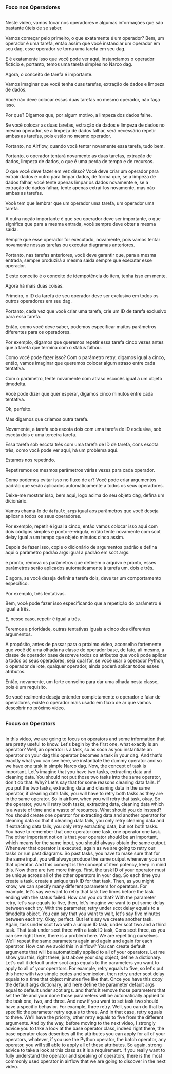 ### Foco nos Operadores
##


Neste vídeo, vamos focar nos operadores e algumas informações que são bastante úteis de se saber.

Vamos começar pelo primeiro, o que exatamente é um operador? Bem, um operador é uma tarefa, então assim que você instanciar um operador em seu dag, esse operador se torna uma tarefa em seu dag.

 E é exatamente isso que você pode ver aqui, instanciamos o operador fictício e, portanto, temos uma tarefa simples no Narco dag.

 Agora, o conceito de tarefa é importante.

 Vamos imaginar que você tenha duas tarefas, extração de dados e limpeza de dados.

 Você não deve colocar essas duas tarefas no mesmo operador, não faça isso.

 Por que? Digamos que, por algum motivo, a limpeza dos dados falhe.

 Se você colocar as duas tarefas, extração de dados e limpeza de dados no mesmo operador, se a limpeza de dados falhar, será necessário repetir ambas as tarefas, pois estão no mesmo operador.


Portanto, no Airflow, quando você tentar novamente essa tarefa, tudo bem.

Portanto, o operador tentará novamente as duas tarefas, extração de dados, limpeza de dados, o que é uma perda de tempo e de recursos.

 O que você deve fazer em vez disso? Você deve criar um operador para extrair dados e outro para limpar dados, de forma que, se a limpeza de dados falhar, você tente apenas limpar os dados novamente e, se a extração de dados falhar, tente apenas extraí-los novamente, mas não ambas as tarefas.

Você tem que lembrar que um operador uma tarefa, um operador uma tarefa.

 A outra noção importante é que seu operador deve ser importante, o que significa que para a mesma entrada, você sempre deve obter a mesma saída.

 Sempre que esse operador for executado, novamente, pois vamos tentar novamente nossas tarefas ou executar diagramas anteriores.

 Portanto, nas tarefas anteriores, você deve garantir que, para a mesma entrada, sempre produzirá a mesma saída sempre que executar esse operador.


E este conceito é o conceito de idempotência do item, tenha isso em mente.




 Agora há mais duas coisas.

 Primeiro, o ID da tarefa de seu operador deve ser exclusivo em todos os outros operadores em seu dag.

 Portanto, cada vez que você criar uma tarefa, crie um ID de tarefa exclusivo para essa tarefa.

 Então, como você deve saber, podemos especificar muitos parâmetros diferentes para os operadores.

 Por exemplo, digamos que queremos repetir essa tarefa cinco vezes antes que a tarefa que termina com o status falhou.

 Como você pode fazer isso? Com o parâmetro retry, digamos igual a cinco, então, vamos imaginar que queremos colocar algum atraso entre cada tentativa.

 Com o parâmetro, tente novamente com atraso escocês igual a um objeto timedelta.

 Você pode dizer que quer esperar, digamos cinco minutos entre cada tentativa.

 Ok, perfeito.

 Mas digamos que criamos outra tarefa.

 Novamente, a tarefa sob escota dois com uma tarefa de ID exclusiva, sob escota dois e uma terceira tarefa.


Essa tarefa sob escota três com uma tarefa de ID de tarefa, cons escota três, como você pode ver aqui, há um problema aqui.

 Estamos nos repetindo.

 Repetiremos os mesmos parâmetros várias vezes para cada operador.

 Como podemos evitar isso no fluxo de ar? Você pode criar argumentos padrão que serão aplicados automaticamente a todos os seus operadores.

 Deixe-me mostrar isso, bem aqui, logo acima do seu objeto dag, defina um dicionário.

 Vamos chamá-lo de ```default_args``` igual aos parâmetros que você deseja aplicar a todos os seus operadores.

 Por exemplo, repetir é igual a cinco, então vamos colocar isso aqui com dois códigos simples e ponto-e-vírgula, então tente novamente com scot delay igual a um tempo que objeto minutos cinco assim.

 Depois de fazer isso, copie o dicionário de argumentos padrão e defina aqui o parâmetro padrão args igual a padrão em scot args.


e pronto, remova os parâmetros que definem o arquivo e pronto, esses parâmetros serão aplicados automaticamente à tarefa um, dois e três.

 E agora, se você deseja definir a tarefa dois, deve ter um comportamento específico.

 Por exemplo, três tentativas.

 Bem, você pode fazer isso especificando que a repetição do parâmetro é igual a três.

 E, nesse caso, repetir é igual a três.

 Teremos a prioridade, outras tentativas iguais a cinco dos diferentes argumentos.

 A propósito, antes de passar para o próximo vídeo, aconselho fortemente que você dê uma olhada na classe de operador base, de fato, ali mesmo, a classe de operador base descreve todos os atributos que você pode aplicar a todos os seus operadores, seja qual for, se você usar o operador Python, o operador de lote, qualquer operador, ainda poderá aplicar todos esses atributos.

Então, novamente, um forte conselho para dar uma olhada nesta classe, pois é um requisito.

Se você realmente deseja entender completamente o operador e falar de operadores, existe o operador mais usado em fluxo de ar que vamos descobrir no próximo vídeo.


##
### Focus on Operators
##

In this video, we are going to focus on operators and some information that are pretty useful to know. Let's begin by the first one, what exactly is an operator? Well, an operator is a task, so as soon as you instantiate an operator on your dag this operator becomes a task in your dag. And that's exactly what you can see here, we instantiate the dummy operator and so we have one task in simple Narco dag. Now, the concept of task is important. Let's imagine that you have two tasks, extracting data and cleaning data. You should not put those two tasks into the same operator, don't do that. Why? Let's say that for some reasons cleaning data fails. If you put the two tasks, extracting data and cleaning data in the same operator, if cleaning data fails, you will have to retry both tasks as they are in the same operator.
So in airflow, when you will retry that task, okay. So the operator, you will retry both tasks, extracting data, cleaning data which is a waste of time and a waste of resources. What should you do instead? You should create one operator for extracting data and another operator for cleaning data so that if cleaning data fails, you only retry cleaning data and if extracting data fails, you only retry extracting data, but not both tasks. You have to remember that one operator one task, one operator one task. The other important notion is that your operator should be an important, which means for the same input, you should always obtain the same output. Whenever that operator is executed, again as we are going to retry our tasks or run past diagrams. So past tasks, you have to make sure that for the same input, you will always produce the same output whenever you run that operator.
And this concept is the concept of item potency, keep in mind this. Now there are two more things. First, the task ID of your operator must be unique across all of the other operators in your dag. So each time you create a task, create a unique task ID for that task. Then, as you might know, we can specify many different parameters for operators. For example, let's say we want to retry that task five times before the task ending with the status failed. How can you do that? With the parameter retry, let's say equals to five, then, let's imagine we want to put some delay between each try. With the parameter, retry under scot delay equals to a timedelta object. You can say that you want to wait, let's say five minutes between each try. Okay, perfect. But let's say we create another task. Again, task under scot two with a unique ID task, under scot two and a third task.
That task under scot three with a task ID task, Cons scot three, as you can see right there, there is a problem here. We are repetiting ourselves. We'll repeat the same parameters again and again and again for each operator. How can we avoid this in airflow? You can create default arguments that will be automatically applied to all of your operators. Let me show you this, right there, just above your dag object, define a dictionary. Let's call it default under scot args equals to the parameters you want to apply to all of your operators. For example, retry equals to five, so let's put this here with two simple codes and semicolon, then retry under scot delay equals to a time that object minutes five like that. Once you have this copy the default args dictionary, and here define the parameter default args equal to default under scot args.
and that's it remove those parameters that set the file and your done those parameters will be automatically applied to the task one, two, and three. And now if you want to set task two should have a specific behavior. For example, three retry. Well, you can do that by specific the parameter retry equals to three. And in that case, retry equals to three. We'll have the priority, other retry equals to five from the different arguments. And by the way, before moving to the next video, I strongly advice you to take a look at the base operator class, indeed right there, the base operator class describes all the attributes you can apply for all of your operators, whatever, if you use the Python operator, the batch operator, any operator, you will still able to apply all of these attributes. So again, strong advice to take a look at this class as it is a requirement. If you really want to fully understand the operator and speaking of operators, there is the most commonly used operator in airflow that we are going to discover in the next video.

